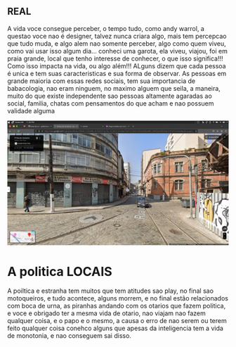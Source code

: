 ## REAL

A vida voce consegue perceber, o tempo tudo, como andy warrol, a questao voce nao é designer, talvez
nunca criara algo, mais tem percepcao que tudo muda, e algo alem nao somente perceber, algo como
quem viveu, como vai usar isso algum dia... conheci uma garota, ela viveu, viajou, foi em praia
grande, local que tenho interesse de conhecer, o que isso significa!!! Como isso impacta na vida, ou
algo além!!! ALguns dizem que cada pessoa é unica e tem suas caracteristicas e sua forma de observar.
As pessoas em grande maioria com essas redes sociais, tem sua importancia de babacologia, nao eram 
ninguem, no maximo alguem que seila, a maneira, muito do que existe independente sao pessoas altamente
agaradas ao social, familia, chatas com pensamentos do que acham e nao possuem validade alguma

![OLHA](otario.png)


# A politica LOCAIS
A poiltica e estranha tem muitos que tem atitudes sao play, no final sao motoqueiros, e tudo
acontece, alguns morrem, e no final estão relacionados com boca de urna, as piranhas andando com
os otarios que fazem politica, e voce e obrigado ter a mesma vida de otario, nao viajam nao fazem
qualquer coisa, e o papo e o mesmo, a causa o erro de nao serem ou terem feito qualquer coisa
conehco alguns que apesas da inteligencia tem a vida de monotonia, e nao conseguem sai disso.
